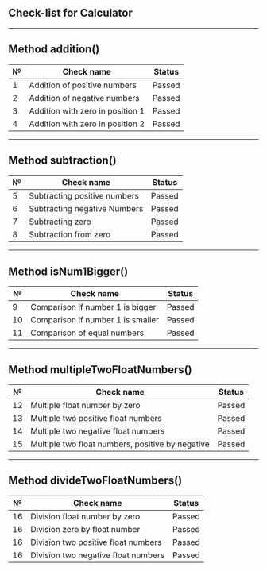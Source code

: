 Check-list for Calculator
---
---
Method addition()
---
| №  | Check name                    | Status |
|----|-------------------------------|--------|
| 1  | Addition of positive numbers     | Passed |
| 2  | Addition of negative numbers     | Passed |
| 3  | Addition with zero in position 1  | Passed |
| 4  | Addition with zero in position 2  | Passed |
---
Method subtraction()
---
| №  | Check name                    | Status |
|----|-------------------------------|--------|
| 5  | Subtracting positive numbers    | Passed |
| 6  | Subtracting negative Numbers    | Passed |
| 7  | Subtracting zero                | Passed |
| 8  | Subtraction from zero             | Passed |
---
Method isNum1Bigger()
---
| №  | Check name                    | Status |
|----|-------------------------------|--------|
| 9  | Comparison if number 1 is bigger | Passed |
| 10 | Comparison if number 1 is smaller | Passed |
| 11 | Comparison of equal numbers        | Passed |
---
Method multipleTwoFloatNumbers()
---
| №  | Check name                                       | Status |
|----|--------------------------------------------------|--------|
| 12 | Multiple float number by zero                    | Passed |
| 13 | Multiple two positive float numbers              | Passed |
| 14 | Multiple two negative float numbers              | Passed |
| 15 | Multiple two float numbers, positive by negative | Passed |
---
Method divideTwoFloatNumbers()
---
| №  | Check name                          | Status |
|----|-------------------------------------|--------|
| 16 | Division float number by zero       | Passed |
| 16 | Division zero by float number       | Passed |
| 16 | Division two positive float numbers | Passed |
| 16 | Division two negative float numbers | Passed |
